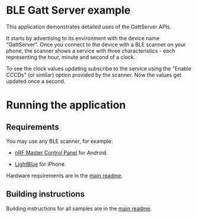 # BLE Gatt Server example

This application demonstrates detailed uses of the GattServer APIs.

It starts by advertising to its environment with the device name "GattServer". Once you connect to the device with a BLE scanner on your phone, the scanner shows a service with three characteristics - each representing the hour, minute and second of a clock.

To see the clock values updating subscribe to the service using the "Enable CCCDs" (or similar) option provided by the scanner. Now the values get updated once a second.

# Running the application

## Requirements

You may use any BLE scanner, for example:

- [nRF Master Control Panel](https://play.google.com/store/apps/details?id=no.nordicsemi.android.mcp) for Android.

- [LightBlue](https://itunes.apple.com/gb/app/lightblue-bluetooth-low-energy/id557428110?mt=8) for iPhone.

Hardware requirements are in the [main readme](https://github.com/ARMmbed/mbed-os-example-ble/blob/master/README.md).

## Building instructions

Building instructions for all samples are in the [main readme](https://github.com/ARMmbed/mbed-os-example-ble/blob/master/README.md).

